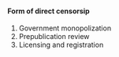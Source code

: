 #### Form of direct censorsip
1. Government monopolization
2. Prepublication review
3. Licensing and registration